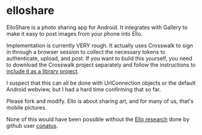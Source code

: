 elloshare
=========

ElloShare is a photo sharing app for Android.  It integrates with Gallery to make it easy to post images from your phone
into Ello.

Implementation is currently VERY rough.  It actually uses Crosswalk to sign in through a browser session to collect the
necessary tokens to authenticate, upload, and post.  If you want to build this yourself, you need to download the Crosswalk
project separately and follow the instructions to [include it as a library project](https://crosswalk-project.org/#documentation/embedding_crosswalk).

I suspect that this can all be done with UrlConnection objects or the default Android webview, but I had a hard time confirming that so far.

Please fork and modify.  Ello is about sharing art, and for many of us, that's mobile pictures.

None of this would have been possible without the [Ello research](https://gist.github.com/conatus/cc665f917d5558c123bc) done by github user [conatus](https://github.com/conatus).



